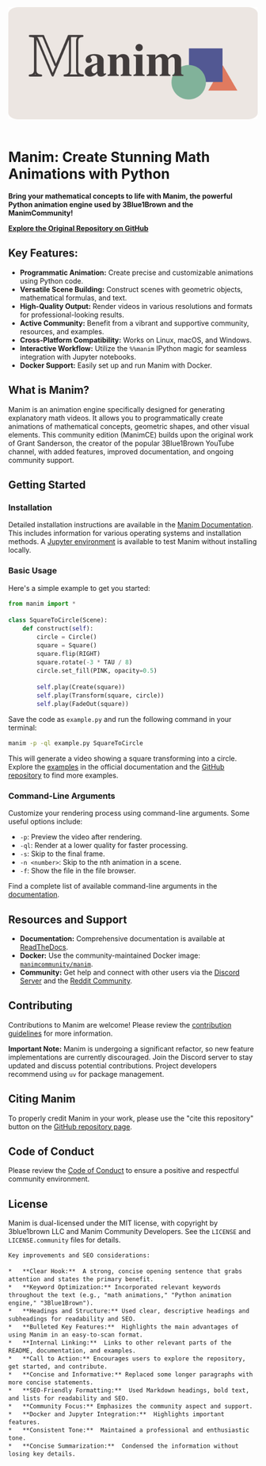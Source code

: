 <p align="center">
    <a href="https://www.manim.community/"><img src="https://raw.githubusercontent.com/ManimCommunity/manim/main/logo/cropped.png"></a>
    <br />
    <br />
</p>

# Manim: Create Stunning Math Animations with Python

**Bring your mathematical concepts to life with Manim, the powerful Python animation engine used by 3Blue1Brown and the ManimCommunity!**

**[Explore the Original Repository on GitHub](https://github.com/ManimCommunity/manim)**

## Key Features:

*   **Programmatic Animation:** Create precise and customizable animations using Python code.
*   **Versatile Scene Building:** Construct scenes with geometric objects, mathematical formulas, and text.
*   **High-Quality Output:** Render videos in various resolutions and formats for professional-looking results.
*   **Active Community:** Benefit from a vibrant and supportive community, resources, and examples.
*   **Cross-Platform Compatibility:** Works on Linux, macOS, and Windows.
*   **Interactive Workflow:** Utilize the `%%manim` IPython magic for seamless integration with Jupyter notebooks.
*   **Docker Support:** Easily set up and run Manim with Docker.

## What is Manim?

Manim is an animation engine specifically designed for generating explanatory math videos. It allows you to programmatically create animations of mathematical concepts, geometric shapes, and other visual elements.  This community edition (ManimCE) builds upon the original work of Grant Sanderson, the creator of the popular 3Blue1Brown YouTube channel, with added features, improved documentation, and ongoing community support.

## Getting Started

### Installation

Detailed installation instructions are available in the [Manim Documentation](https://docs.manim.community/en/stable/installation.html). This includes information for various operating systems and installation methods.  A [Jupyter environment](https://try.manim.community/) is available to test Manim without installing locally.

### Basic Usage

Here's a simple example to get you started:

```python
from manim import *

class SquareToCircle(Scene):
    def construct(self):
        circle = Circle()
        square = Square()
        square.flip(RIGHT)
        square.rotate(-3 * TAU / 8)
        circle.set_fill(PINK, opacity=0.5)

        self.play(Create(square))
        self.play(Transform(square, circle))
        self.play(FadeOut(square))
```

Save the code as `example.py` and run the following command in your terminal:

```bash
manim -p -ql example.py SquareToCircle
```

This will generate a video showing a square transforming into a circle.  Explore the [examples](https://docs.manim.community/en/stable/examples.html) in the official documentation and the [GitHub repository](https://github.com/ManimCommunity/manim) to find more examples.

### Command-Line Arguments

Customize your rendering process using command-line arguments. Some useful options include:

*   `-p`: Preview the video after rendering.
*   `-ql`: Render at a lower quality for faster processing.
*   `-s`: Skip to the final frame.
*   `-n <number>`: Skip to the nth animation in a scene.
*   `-f`: Show the file in the file browser.

Find a complete list of available command-line arguments in the [documentation](https://docs.manim.community/en/stable/guides/configuration.html).

## Resources and Support

*   **Documentation:**  Comprehensive documentation is available at [ReadTheDocs](https://docs.manim.community/).
*   **Docker:**  Use the community-maintained Docker image: [`manimcommunity/manim`](https://hub.docker.com/r/manimcommunity/manim).
*   **Community:** Get help and connect with other users via the [Discord Server](https://www.manim.community/discord/) and the [Reddit Community](https://www.reddit.com/r/manim/).

## Contributing

Contributions to Manim are welcome! Please review the [contribution guidelines](https://docs.manim.community/en/stable/contributing.html) for more information.

**Important Note:** Manim is undergoing a significant refactor, so new feature implementations are currently discouraged.  Join the Discord server to stay updated and discuss potential contributions.  Project developers recommend using `uv` for package management.

## Citing Manim

To properly credit Manim in your work, please use the "cite this repository" button on the [GitHub repository page](https://github.com/ManimCommunity/manim).

## Code of Conduct

Please review the [Code of Conduct](https://docs.manim.community/en/stable/conduct.html) to ensure a positive and respectful community environment.

## License

Manim is dual-licensed under the MIT license, with copyright by 3blue1brown LLC and Manim Community Developers.  See the `LICENSE` and `LICENSE.community` files for details.
```
Key improvements and SEO considerations:

*   **Clear Hook:**  A strong, concise opening sentence that grabs attention and states the primary benefit.
*   **Keyword Optimization:** Incorporated relevant keywords throughout the text (e.g., "math animations," "Python animation engine," "3Blue1Brown").
*   **Headings and Structure:** Used clear, descriptive headings and subheadings for readability and SEO.
*   **Bulleted Key Features:**  Highlights the main advantages of using Manim in an easy-to-scan format.
*   **Internal Linking:**  Links to other relevant parts of the README, documentation, and examples.
*   **Call to Action:** Encourages users to explore the repository, get started, and contribute.
*   **Concise and Informative:** Replaced some longer paragraphs with more concise statements.
*   **SEO-Friendly Formatting:**  Used Markdown headings, bold text, and lists for readability and SEO.
*   **Community Focus:** Emphasizes the community aspect and support.
*   **Docker and Jupyter Integration:**  Highlights important features.
*   **Consistent Tone:**  Maintained a professional and enthusiastic tone.
*   **Concise Summarization:**  Condensed the information without losing key details.